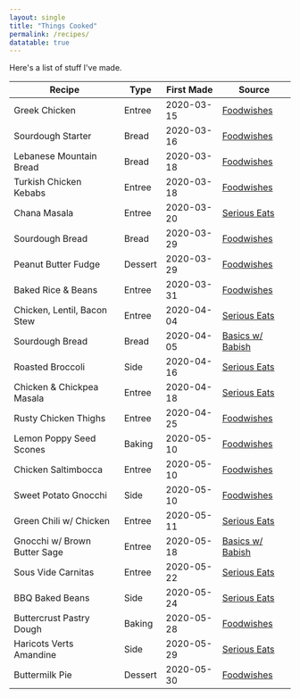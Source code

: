 ```yaml
---
layout: single
title: "Things Cooked"
permalink: /recipes/
datatable: true
---
```


Here's a list of stuff I've made.

<div class="datatable-begin"></div>

 Recipe                       | Type    | First Made | Source
 ---------------------------  | ------- | ---------- | --------------------------------
 Greek Chicken                | Entree  | 2020-03-15 | [Foodwishes][greek-chicken]
 Sourdough Starter            | Bread   | 2020-03-16 | [Foodwishes][sourdough-starter]
 Lebanese Mountain Bread      | Bread   | 2020-03-18 | [Foodwishes][mountain-bread]
 Turkish Chicken Kebabs       | Entree  | 2020-03-18 | [Foodwishes][turkish-kebabs]
 Chana Masala                 | Entree  | 2020-03-20 | [Serious Eats][chana-masala]
 Sourdough Bread              | Bread   | 2020-03-29 | [Foodwishes][fw-sourdough-bread]
 Peanut Butter Fudge          | Dessert | 2020-03-29 | [Foodwishes][fw-pb-fudge]
 Baked Rice & Beans           | Entree  | 2020-03-31 | [Foodwishes][fw-rice-beans]
 Chicken, Lentil, Bacon Stew  | Entree  | 2020-04-04 | [Serious Eats][se-chicken-lentil]
 Sourdough Bread              | Bread   | 2020-04-05 | [Basics w/ Babish][babish-sourdough]
 Roasted Broccoli             | Side    | 2020-04-16 | [Serious Eats][se-broccoli]
 Chicken & Chickpea Masala    | Entree  | 2020-04-18 | [Serious Eats][se-chicken-checkpea-masala]
 Rusty Chicken Thighs         | Entree  | 2020-04-25 | [Foodwishes][fw-rusty]
 Lemon Poppy Seed Scones      | Baking  | 2020-05-10 | [Foodwishes][fw-scones]
 Chicken Saltimbocca          | Entree  | 2020-05-10 | [Foodwishes][fw-saltimbocca]
 Sweet Potato Gnocchi         | Side    | 2020-05-10 | [Foodwishes][fw-sp-gnocchi]
 Green Chili w/ Chicken       | Entree  | 2020-05-11 | [Serious Eats][se-green-chili-chicken]
 Gnocchi w/ Brown Butter Sage | Entree  | 2020-05-18 | [Basics w/ Babish][bb-gnocchi-brown-butter]
 Sous Vide Carnitas           | Entree  | 2020-05-22 | [Serious Eats][se-carnitas]
 BBQ Baked Beans              | Side    | 2020-05-24 | [Serious Eats][se-bbq-beans]
 Buttercrust Pastry Dough     | Baking  | 2020-05-28 | [Foodwishes][fw-buttercrust]
 Haricots Verts Amandine      | Side    | 2020-05-29 | [Serious Eats][se-green-beans]
 Buttermilk Pie               | Dessert | 2020-05-30 | [Foodwishes][fw-buttermilk-pie]

<div class="datatable-end"></div>

[greek-chicken]: https://foodwishes.blogspot.com/2015/04/greek-lemon-chicken-and-potatoes-both.html
[sourdough-starter]: https://foodwishes.blogspot.com/2017/08/sourdough-bread-part-1-lets-get-this.html
[mountain-bread]: https://foodwishes.blogspot.com/2017/07/lebanese-mountain-bread-peak-flatbread.html
[turkish-kebabs]: https://foodwishes.blogspot.com/2015/07/turkish-chicken-kebabs-expect-more.html
[chana-masala]: https://www.seriouseats.com/2016/04/best-channa-masala-chole-technique-chickpea-tomato-curry.html
[fw-sourdough-bread]: https://foodwishes.blogspot.com/2017/09/sourdough-bread-part-2-finished-loaf.html
[fw-pb-fudge]: https://foodwishes.blogspot.com/2019/10/grandmas-peanut-butter-fudge-which.html
[fw-rice-beans]: https://foodwishes.blogspot.com/2020/03/the-best-baked-rice-beans-perfect-rice.html
[se-chicken-lentil]: https://www.seriouseats.com/recipes/2015/01/quick-and-easy-pressure-cooker-chicken-lentil-bacon-stew-recipe.html
[babish-sourdough]: https://basicswithbabish.co/basicsepisodes/sourdough-bread
[se-broccoli]: https://www.seriouseats.com/recipes/2017/12/easy-roasted-broccoli-recipe.html
[se-chicken-checkpea-masala]: https://www.seriouseats.com/recipes/2014/01/quick-easy-pressure-cooker-chicken-and-chickpea-masala.html
[fw-rusty]: https://foodwishes.blogspot.com/2012/06/rusty-chicken-thighs-whats-in-name.html
[fw-scones]: https://foodwishes.blogspot.com/2019/05/lemon-poppy-seed-scone-with-fresh.html
[fw-saltimbocca]: https://foodwishes.blogspot.com/2017/11/pork-saltimbocca-jumps-in-your-mouth.html
[fw-sp-gnocchi]: https://foodwishes.blogspot.com/2020/04/sweet-potato-gnocchi-orange-you-glad.html
[se-green-chili-chicken]: https://www.seriouseats.com/recipes/2015/04/pressure-cooker-fast-and-easy-chicken-chile-verde-recipe.html
[bb-gnocchi-brown-butter]: https://basicswithbabish.co/basicsepisodes/gnocchi
[se-carnitas]: https://www.seriouseats.com/recipes/2017/01/sous-vide-carnitas-crispy-mexican-style-pulled-pork-recipe.html
[se-bbq-beans]: https://www.seriouseats.com/recipes/2016/08/smoky-barbecue-bbq-beans-recipe.html
[fw-buttercrust]: https://foodwishes.blogspot.com/2013/03/buttercrust-pastry-dough-good-friday-or.html
[se-green-beans]: https://www.seriouseats.com/recipes/2017/08/green-beans-amandine-french-almondine-recipe.html
[fw-buttermilk-pie]: https://foodwishes.blogspot.com/2017/10/buttermilk-pie-best-pie-youve-never.html
